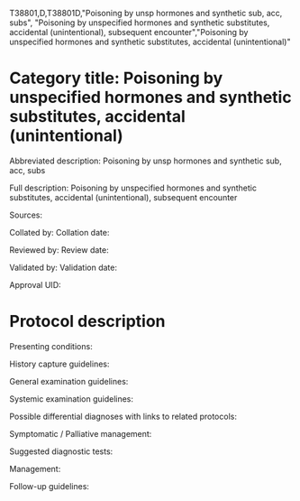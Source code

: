 T38801,D,T38801D,"Poisoning by unsp hormones and synthetic sub, acc, subs", "Poisoning by unspecified hormones and synthetic substitutes, accidental (unintentional), subsequent encounter","Poisoning by unspecified hormones and synthetic substitutes, accidental (unintentional)"
# Category title: Poisoning by unspecified hormones and synthetic substitutes, accidental (unintentional)

Abbreviated description: Poisoning by unsp hormones and synthetic sub, acc, subs

Full description: Poisoning by unspecified hormones and synthetic substitutes, accidental (unintentional), subsequent encounter

Sources:

Collated by:
Collation date:

Reviewed by:
Review date:

Validated by:
Validation date:

Approval UID:

# Protocol description

Presenting conditions:

History capture guidelines:

General examination guidelines:

Systemic examination guidelines:

Possible differential diagnoses with links to related protocols:

Symptomatic / Palliative management:

Suggested diagnostic tests:

Management:

Follow-up guidelines:
